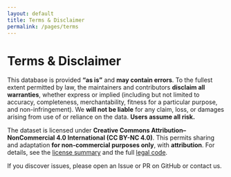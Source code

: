 ```yaml
---
layout: default
title: Terms & Disclaimer
permalink: /pages/terms
---
```


# Terms & Disclaimer

This database is provided **“as is”** and **may contain errors**. To the fullest extent permitted by law, the maintainers and contributors **disclaim all warranties**, whether express or implied (including but not limited to accuracy, completeness, merchantability, fitness for a particular purpose, and non-infringement). We **will not be liable** for any claim, loss, or damages arising from use of or reliance on the data. **Users assume all risk.**

The dataset is licensed under **Creative Commons Attribution–NonCommercial 4.0 International (CC BY-NC 4.0)**. This permits sharing and adaptation **for non-commercial purposes only**, with **attribution**. For details, see the [license summary](https://creativecommons.org/licenses/by-nc/4.0/) and the full [legal code](https://creativecommons.org/licenses/by-nc/4.0/legalcode.en).

If you discover issues, please open an Issue or PR on GitHub or contact us.
